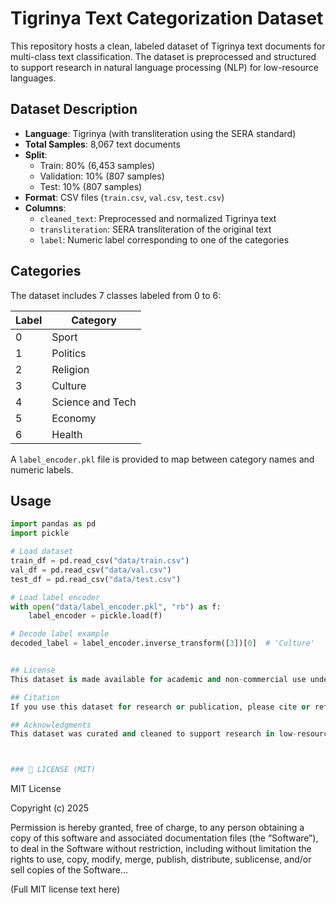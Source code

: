 # Tigrinya Text Categorization Dataset

This repository hosts a clean, labeled dataset of Tigrinya text documents for multi-class text classification. The dataset is preprocessed and structured to support research in natural language processing (NLP) for low-resource languages.

## Dataset Description

- **Language**: Tigrinya (with transliteration using the SERA standard)
- **Total Samples**: 8,067 text documents
- **Split**:
  - Train: 80% (6,453 samples)
  - Validation: 10% (807 samples)
  - Test: 10% (807 samples)
- **Format**: CSV files (`train.csv`, `val.csv`, `test.csv`)
- **Columns**:
  - `cleaned_text`: Preprocessed and normalized Tigrinya text
  - `transliteration`: SERA transliteration of the original text
  - `label`: Numeric label corresponding to one of the categories

## Categories

The dataset includes 7 classes labeled from 0 to 6:

| Label | Category            |
|-------|---------------------|
| 0     | Sport               |
| 1     | Politics            |
| 2     | Religion            |
| 3     | Culture             |
| 4     | Science and Tech    |
| 5     | Economy             |
| 6     | Health              |

A `label_encoder.pkl` file is provided to map between category names and numeric labels.

## Usage

```python
import pandas as pd
import pickle

# Load dataset
train_df = pd.read_csv("data/train.csv")
val_df = pd.read_csv("data/val.csv")
test_df = pd.read_csv("data/test.csv")

# Load label encoder
with open("data/label_encoder.pkl", "rb") as f:
    label_encoder = pickle.load(f)

# Decode label example
decoded_label = label_encoder.inverse_transform([3])[0]  # 'Culture'


## License
This dataset is made available for academic and non-commercial use under the MIT License.

## Citation
If you use this dataset for research or publication, please cite or reference this repository.

## Acknowledgments
This dataset was curated and cleaned to support research in low-resource language NLP, particularly for the Tigrinya language.



### 📄 LICENSE (MIT)
```
MIT License

Copyright (c) 2025

Permission is hereby granted, free of charge, to any person obtaining a copy
of this software and associated documentation files (the “Software”), to deal
in the Software without restriction, including without limitation the rights to
use, copy, modify, merge, publish, distribute, sublicense, and/or sell copies
of the Software...

(Full MIT license text here)
```